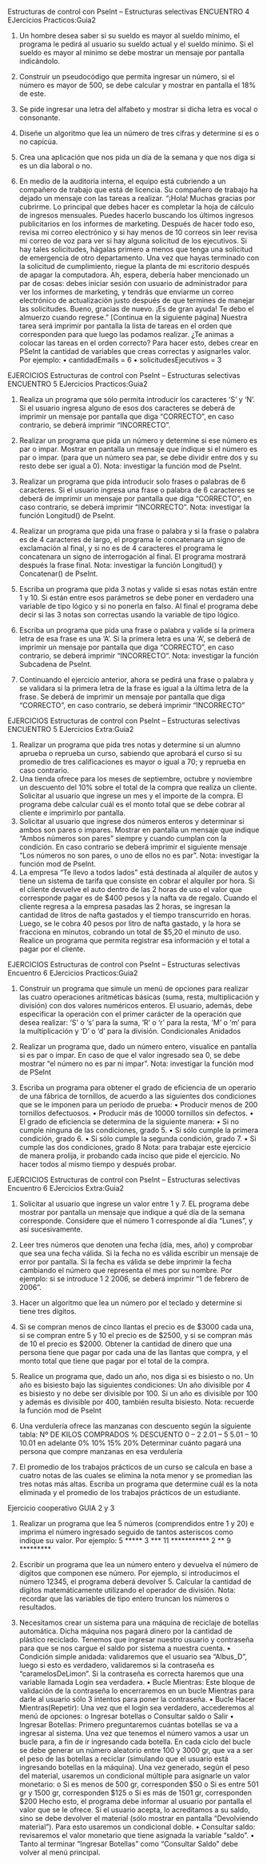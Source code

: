 Estructuras de control con PseInt – Estructuras selectivas
ENCUENTRO 4 EJercicios Practicos:Guia2

1. Un hombre desea saber si su sueldo es mayor al sueldo mínimo, el programa le pedirá al
usuario su sueldo actual y el sueldo mínimo. Si el sueldo es mayor al mínimo se debe
mostrar un mensaje por pantalla indicándolo.

2. Construir un pseudocódigo que permita ingresar un número, si el número es mayor de
500, se debe calcular y mostrar en pantalla el 18% de este.

3. Se pide ingresar una letra del alfabeto y mostrar si dicha letra es vocal o consonante.

4. Diseñe un algoritmo que lea un número de tres cifras y determine si es o no capicúa.

5. Crea una aplicación que nos pida un día de la semana y que nos diga si es un dia laboral o
no.

6. En medio de la auditoría interna, el equipo está cubriendo a un compañero de trabajo que
está de licencia. Su compañero de trabajo ha dejado un mensaje con las tareas a realizar.
“¡Hola! Muchas gracias por cubrirme. Lo principal que debes hacer es completar la hoja
de cálculo de ingresos mensuales. Puedes hacerlo buscando los últimos ingresos
publicitarios en los informes de marketing. Después de hacer todo eso, revisa mi correo
electrónico y si hay menos de 10 correos sin leer revisa mi correo de voz para ver si hay
alguna solicitud de los ejecutivos. Si hay tales solicitudes, hágalas primero a menos que
tenga una solicitud de emergencia de otro departamento. Una vez que hayas terminado
con la solicitud de cumplimiento, riegue la planta de mi escritorio después de apagar la
computadora. Ah, espera, debería haber mencionado un par de cosas: debes iniciar
sesión con usuario de administrador para ver los informes de marketing, y tendrás que
enviarme un correo electrónico de actualización justo después de que termines de
manejar las solicitudes. Bueno, gracias de nuevo. ¡Es de gran ayuda! Te debo el almuerzo
cuando regrese.” [Continua en la siguiente página]
Nuestra tarea será imprimir por pantalla la lista de tareas en el orden que corresponden
para que luego las podamos realizar. ¿Te animas a colocar las tareas en el orden correcto?
Para hacer esto, debes crear en PSeInt la cantidad de variables que creas correctas y
asignarles valor.
Por ejemplo:
• cantidadEmails = 6
• solicitudesEjecutivos = 3

EJERCICIOS Estructuras de control con PseInt – Estructuras selectivas
ENCUENTRO 5 EJercicios Practicos:Guia2

1. Realiza un programa que sólo permita introducir los caracteres ‘S’ y ‘N’. Si el usuario
ingresa alguno de esos dos caracteres se deberá de imprimir un mensaje por pantalla que
diga “CORRECTO”, en caso contrario, se deberá imprimir “INCORRECTO”.

2. Realizar un programa que pida un número y determine si ese número es par o impar.
Mostrar en pantalla un mensaje que indique si el número es par o impar. (para que un
número sea par, se debe dividir entre dos y su resto debe ser igual a 0). Nota: investigar
la función mod de PseInt.

3. Realizar un programa que pida introducir solo frases o palabras de 6 caracteres. Si el
usuario ingresa una frase o palabra de 6 caracteres se deberá de imprimir un mensaje por
pantalla que diga “CORRECTO”, en caso contrario, se deberá imprimir “INCORRECTO”.
Nota: investigar la función Longitud() de PseInt.

4. Realizar un programa que pida una frase o palabra y si la frase o palabra es de 4
caracteres de largo, el programa le concatenara un signo de exclamación al final, y si no
es de 4 caracteres el programa le concatenara un signo de interrogación al final. El
programa mostrará después la frase final. Nota: investigar la función Longitud() y
Concatenar() de PseInt.

5. Escriba un programa que pida 3 notas y valide si esas notas están entre 1 y 10. Si están
entre esos parámetros se debe poner en verdadero una variable de tipo lógico y si no
ponerla en falso. Al final el programa debe decir si las 3 notas son correctas usando la
variable de tipo lógico.

6. Escriba un programa que pida una frase o palabra y valide si la primera letra de esa frase
es una ‘A’. Si la primera letra es una ‘A’, se deberá de imprimir un mensaje por pantalla
que diga “CORRECTO”, en caso contrario, se deberá imprimir “INCORRECTO”. Nota:
investigar la función Subcadena de PseInt.

7. Continuando el ejercicio anterior, ahora se pedirá una frase o palabra y se validara si la
primera letra de la frase es igual a la última letra de la frase. Se deberá de imprimir un
mensaje por pantalla que diga “CORRECTO”, en caso contrario, se deberá imprimir
“INCORRECTO”

EJERCICIOS Estructuras de control con PseInt – Estructuras selectivas
ENCUENTRO 5 EJercicios Extra:Guia2

1. Realizar un programa que pida tres notas y determine si un alumno aprueba o reprueba un
curso, sabiendo que aprobará el curso si su promedio de tres calificaciones es mayor o
igual a 70; y reprueba en caso contrario.
2. Una tienda ofrece para los meses de septiembre, octubre y noviembre un descuento del
10% sobre el total de la compra que realiza un cliente. Solicitar al usuario que ingrese un
mes y el importe de la compra. El programa debe calcular cuál es el monto total que se
debe cobrar al cliente e imprimirlo por pantalla.
3. Solicitar al usuario que ingrese dos números enteros y determinar si ambos son pares o
impares. Mostrar en pantalla un mensaje que indique “Ambos números son pares” siempre
y cuando cumplan con la condición. En caso contrario se deberá imprimir el siguiente
mensaje “Los números no son pares, o uno de ellos no es par”.
Nota: investigar la función mod de PseInt.
4. La empresa “Te llevo a todos lados” está destinada al alquiler de autos y tiene un sistema
de tarifa que consiste en cobrar el alquiler por hora. Si el cliente devuelve el auto dentro
de las 2 horas de uso el valor que corresponde pagar es de $400 pesos y la nafta va de
regalo. Cuando el cliente regresa a la empresa pasadas las 2 horas, se ingresan la
cantidad de litros de nafta gastados y el tiempo transcurrido en horas. Luego, se le cobra
40 pesos por litro de nafta gastado, y la hora se fracciona en minutos, cobrando un total
de $5,20 el minuto de uso. Realice un programa que permita registrar esa información y el
total a pagar por el cliente.

EJERCICIOS Estructuras de control con PseInt – Estructuras selectivas
Encuentro 6 EJercicios Practicos:Guia2

1. Construir un programa que simule un menú de opciones para realizar las cuatro
operaciones aritméticas básicas (suma, resta, multiplicación y división) con dos valores
numéricos enteros. El usuario, además, debe especificar la operación con el primer
carácter de la operación que desea realizar: ‘S' o ‘s’ para la suma, ‘R’ o ‘r’ para la resta, ‘M’
o ‘m’ para la multiplicación y ‘D’ o ‘d’ para la división.
Condicionales Anidados

2. Realizar un programa que, dado un número entero, visualice en pantalla si es par o impar.
En caso de que el valor ingresado sea 0, se debe mostrar “el número no es par ni impar”.
Nota: investigar la función mod de PSeInt

3. Escriba un programa para obtener el grado de eficiencia de un operario de una fábrica de
tornillos, de acuerdo a las siguientes dos condiciones que se le imponen para un período
de prueba:
• Producir menos de 200 tornillos defectuosos.
• Producir más de 10000 tornillos sin defectos.
• El grado de eficiencia se determina de la siguiente manera:
• Si no cumple ninguna de las condiciones, grado 5.
• Si sólo cumple la primera condición, grado 6.
• Si sólo cumple la segunda condición, grado 7.
• Si cumple las dos condiciones, grado 8
Nota: para trabajar este ejercicio de manera prolija, ir probando cada inciso que pide el
ejercicio. No hacer todos al mismo tiempo y después probar.


EJERCICIOS Estructuras de control con PseInt – Estructuras selectivas
Encuentro 6 EJercicios Extra:Guia2

1. Solicitar al usuario que ingrese un valor entre 1 y 7. EL programa debe mostrar por pantalla
un mensaje que indique a qué día de la semana corresponde. Considere que el número 1
corresponde al día “Lunes”, y así sucesivamente.

2. Leer tres números que denoten una fecha (día, mes, año) y comprobar que sea una fecha
válida. Si la fecha no es válida escribir un mensaje de error por pantalla. Si la fecha es
válida se debe imprimir la fecha cambiando el número que representa el mes por su
nombre. Por ejemplo: si se introduce 1 2 2006, se deberá imprimir “1 de febrero de 2006”.

3. Hacer un algoritmo que lea un número por el teclado y determine si tiene tres dígitos.

4. Si se compran menos de cinco llantas el precio es de $3000 cada una, si se compran
entre 5 y 10 el precio es de $2500, y si se compran más de 10 el precio es $2000.
Obtener la cantidad de dinero que una persona tiene que pagar por cada una de las
llantas que compra, y el monto total que tiene que pagar por el total de la compra.

5. Realice un programa que, dado un año, nos diga si es bisiesto o no. Un año es bisiesto
bajo las siguientes condiciones: Un año divisible por 4 es bisiesto y no debe ser divisible
por 100. Si un año es divisible por 100 y además es divisible por 400, también resulta
bisiesto. Nota: recuerde la función mod de PseInt

6. Una verdulería ofrece las manzanas con descuento según la siguiente tabla:
Nº DE KILOS COMPRADOS % DESCUENTO
0 – 2
2.01 – 5
5.01 – 10
10.01 en adelante
0%
10%
15%
20%
Determinar cuánto pagará una persona que compre manzanas en esa verdulería 

7. El promedio de los trabajos prácticos de un curso se calcula en base a cuatro notas de las
cuales se elimina la nota menor y se promedian las tres notas más altas. Escriba un
programa que determine cuál es la nota eliminada y el promedio de los trabajos prácticos
de un estudiante.

Ejercicio cooperativo
GUIA 2 y 3

1. Realizar un programa que lea 5 números (comprendidos entre 1 y 20) e imprima el número
ingresado seguido de tantos asteriscos como indique su valor. Por ejemplo:
5 *****
3 ***
11 ***********
2 **
9 *********

2. Escribir un programa que lea un número entero y devuelva el número de dígitos que
componen ese número. Por ejemplo, si introducimos el número 12345, el programa
deberá devolver 5. Calcular la cantidad de dígitos matemáticamente utilizando el operador
de división. Nota: recordar que las variables de tipo entero truncan los números o
resultados.

3. Necesitamos crear un sistema para una máquina de reciclaje de botellas automática. Dicha
máquina nos pagará dinero por la cantidad de plástico reciclado. Tenemos que ingresar
nuestro usuario y contraseña para que se nos cargue el saldo por sistema a nuestra
cuenta.
• Condición simple anidada: validaremos que el usuario sea “Albus_D”, luego si esto es
verdadero, validaremos si la contraseña es “caramelosDeLimon”. Si la contraseña es
correcta haremos que una variable llamada Login sea verdadera.
• Bucle Mientras: Este bloque de validación de la contraseña lo encerraremos en un
bucle Mientras para darle al usuario sólo 3 intentos para poner la contraseña.
• Bucle Hacer Mientras(Repetir): Una vez que el login sea verdadero, accederemos al
menú de opciones:
o Ingresar botellas
o Consultar saldo
o Salir
• Ingresar Botellas: Primero preguntaremos cuántas botellas se va a ingresar al sistema.
Una vez que tenemos el número vamos a usar un bucle para, a fin de ir ingresando
cada botella. En cada ciclo del bucle se debe generar un número aleatorio entre 100 y
3000 gr, que va a ser el peso de las botellas a reciclar (simulando que el usuario está
ingresando botellas en la máquina). Una vez generado, según el peso del material,
usaremos un condicional múltiple para asignarle un valor monetario:
o Si es menos de 500 gr, corresponden $50
o Si es entre 501 gr y 1500 gr, corresponden $125
o Si es más de 1501 gr, corresponden $200
Hecho esto, el programa debe informar al usuario por pantalla el valor que se le
ofrece. Si el usuario acepta, lo acreditamos a su saldo, sino se debe devolver el
material (sólo mostrar en pantalla “Devolviendo material”). Para esto usaremos un
condicional doble.
• Consultar saldo: revisaremos el valor monetario que tiene asignada la variable “saldo”.
• Tanto al terminar “Ingresar Botellas” como “Consultar Saldo” debe volver al menú
principal.
